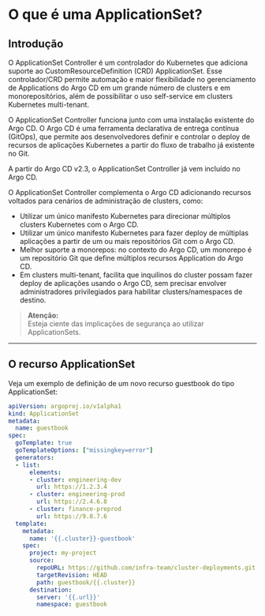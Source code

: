# O que é uma ApplicationSet?

## Introdução

O ApplicationSet Controller é um controlador do Kubernetes que adiciona suporte ao CustomResourceDefinition (CRD) ApplicationSet. Esse controlador/CRD permite automação e maior flexibilidade no gerenciamento de Applications do Argo CD em um grande número de clusters e em monorepositórios, além de possibilitar o uso self-service em clusters Kubernetes multi-tenant.

O ApplicationSet Controller funciona junto com uma instalação existente do Argo CD. O Argo CD é uma ferramenta declarativa de entrega contínua (GitOps), que permite aos desenvolvedores definir e controlar o deploy de recursos de aplicações Kubernetes a partir do fluxo de trabalho já existente no Git.

A partir do Argo CD v2.3, o ApplicationSet Controller já vem incluído no Argo CD.

O ApplicationSet Controller complementa o Argo CD adicionando recursos voltados para cenários de administração de clusters, como:

- Utilizar um único manifesto Kubernetes para direcionar múltiplos clusters Kubernetes com o Argo CD.
- Utilizar um único manifesto Kubernetes para fazer deploy de múltiplas aplicações a partir de um ou mais repositórios Git com o Argo CD.
- Melhor suporte a monorepos: no contexto do Argo CD, um monorepo é um repositório Git que define múltiplos recursos Application do Argo CD.
- Em clusters multi-tenant, facilita que inquilinos do cluster possam fazer deploy de aplicações usando o Argo CD, sem precisar envolver administradores privilegiados para habilitar clusters/namespaces de destino.

> **Atenção:**  
> Esteja ciente das implicações de segurança ao utilizar ApplicationSets.

---

## O recurso ApplicationSet

Veja um exemplo de definição de um novo recurso guestbook do tipo ApplicationSet:

```yaml
apiVersion: argoproj.io/v1alpha1
kind: ApplicationSet
metadata:
  name: guestbook
spec:
  goTemplate: true
  goTemplateOptions: ["missingkey=error"]
  generators:
  - list:
      elements:
      - cluster: engineering-dev
        url: https://1.2.3.4
      - cluster: engineering-prod
        url: https://2.4.6.8
      - cluster: finance-preprod
        url: https://9.8.7.6
  template:
    metadata:
      name: '{{.cluster}}-guestbook'
    spec:
      project: my-project
      source:
        repoURL: https://github.com/infra-team/cluster-deployments.git
        targetRevision: HEAD
        path: guestbook/{{.cluster}}
      destination:
        server: '{{.url}}'
        namespace: guestbook
